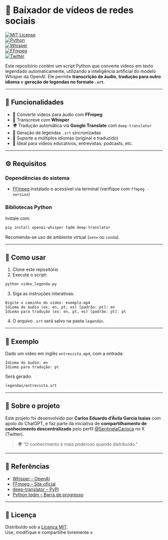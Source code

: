 
# 🧠 Baixador de vídeos de redes sociais

[![MIT License](https://img.shields.io/badge/license-MIT-blue.svg)](LICENSE)  
[![Python](https://img.shields.io/badge/Python-3.8%2B-blue)](https://www.python.org/)  
[![Whisper](https://img.shields.io/badge/Powered%20by-Whisper-brightgreen)](https://github.com/openai/whisper)  
[![FFmpeg](https://img.shields.io/badge/Tool-FFmpeg-green)](https://ffmpeg.org/)  
[![Twitter](https://img.shields.io/badge/X-Sentinela%20Carioca-1DA1F2?logo=twitter)](https://x.com/SentinelaCarioca)

Este repositório contém um script Python que converte vídeos em texto legendado automaticamente, utilizando a inteligência artificial do modelo Whisper da OpenAI. Ele permite **transcrição de áudio**, **tradução para outro idioma** e **geração de legendas no formato `.srt`**.

---

## 📌 Funcionalidades

- 🎥 Converte vídeos para áudio com **FFmpeg**
- 🧠 Transcreve com **Whisper**
- 🌍 Tradução automática via **Google Translate** com `deep-translator`
- 📝 Geração de legendas `.srt` sincronizadas
- 🔁 Suporte a múltiplos idiomas (original e traduzido)
- 💬 Ideal para vídeos educativos, entrevistas, podcasts, etc.

---

## ⚙️ Requisitos

### Dependências do sistema

- [FFmpeg](https://ffmpeg.org/download.html) instalado e acessível via terminal (verifique com `ffmpeg -version`)

### Bibliotecas Python

Instale com:

```bash
pip install openai-whisper tqdm deep-translator
```

Recomenda-se uso de ambiente virtual (`venv` ou `conda`).

---

## 🚀 Como usar

1. Clone este repositório
2. Execute o script:

```bash
python video_legenda.py
```

3. Siga as instruções interativas:

```plaintext
Digite o caminho do vídeo: exemplo.mp4
Idioma do áudio (ex: en, pt, es) [padrão: pt]: en
Idioma para tradução (ex: en, pt, es) [padrão: pt]: pt
```

4. O arquivo `.srt` será salvo na pasta `legendas`.

---

## 🧩 Exemplo

Dado um vídeo em inglês `entrevista.mp4`, com a entrada:

```plaintext
Idioma do áudio: en
Idioma para tradução: pt
```

Será gerado:

```bash
legendas/entrevista.srt
```

---

## 🧠 Sobre o projeto

Este projeto foi desenvolvido por **Carlos Eduardo d’Ávila Garcia Isaias** com apoio do ChatGPT, e faz parte da iniciativa de **compartilhamento de conhecimento descentralizado** pelo perfil [@SentinelaCarioca](https://x.com/SentinelaCarioca) no X (Twitter).

> 🌍 “O conhecimento é mais poderoso quando distribuído.”

---

## 🔗 Referências

- [Whisper – OpenAI](https://github.com/openai/whisper)
- [FFmpeg – Site oficial](https://ffmpeg.org/)
- [deep-translator – PyPI](https://pypi.org/project/deep-translator/)
- [Python tqdm – Barra de progresso](https://github.com/tqdm/tqdm)

---

## 📜 Licença

Distribuído sob a [Licença MIT](LICENSE).  
Use, modifique e compartilhe livremente ✊
